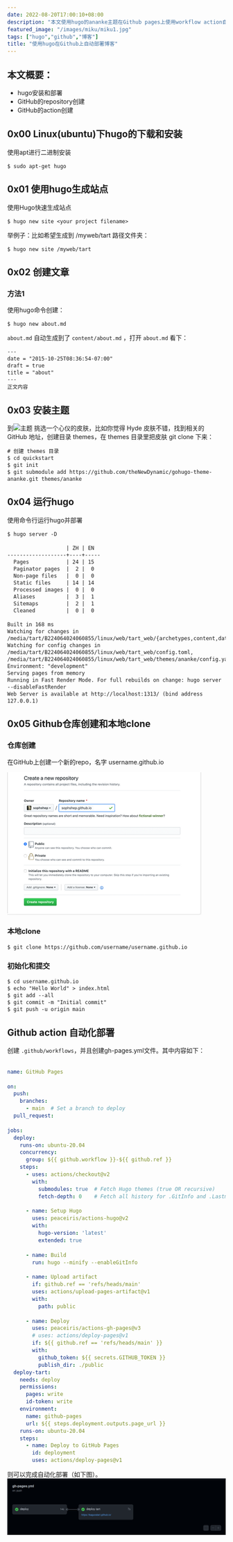```yaml
---
date: 2022-08-20T17:00:10+08:00
description: "本文使用hugo的ananke主题在Github pages上使用workflow action自动生成和部署博客"
featured_image: "/images/miku/miku1.jpg"
tags: ["hugo","github","博客"]
title: "使用hugo在Github上自动部署博客"
---
```


## 本文概要：
- hugo安装和部署
- GitHub的repository创建
- GitHub的action创建


## 0x00 Linux(ubuntu)下hugo的下载和安装

使用apt进行二进制安装

```shell
$ sudo apt-get hugo
```

## 0x01 使用hugo生成站点

使用Hugo快速生成站点

```shell 
$ hugo new site <your project filename>
```

举例子：比如希望生成到 /myweb/tart 路径文件夹：

```shell
$ hugo new site /myweb/tart
```

## 0x02 创建文章

### 方法1

使用hugo命令创建：

```shell
$ hugo new about.md
```
<code>about.md</code> 自动生成到了 <code>content/about.md</code> ，打开 <code>about.md</code> 看下：
```
---
date = "2015-10-25T08:36:54-07:00"
draft = true
title = "about"
---
正文内容
```

## 0x03 安装主题

到![主题](https://themes.gohugo.io/) 挑选一个心仪的皮肤，比如你觉得 Hyde 皮肤不错，找到相关的 GitHub 地址，创建目录 themes，在 themes 目录里把皮肤 git clone 下来：
```shell
# 创建 themes 目录
$ cd quickstart
$ git init
$ git submodule add https://github.com/theNewDynamic/gohugo-theme-ananke.git themes/ananke
```
## 0x04 运行hugo

使用命令行运行hugo并部署

```shell
$ hugo server -D

                   | ZH | EN  
-------------------+----+-----
  Pages            | 24 | 15  
  Paginator pages  |  2 |  0  
  Non-page files   |  0 |  0  
  Static files     | 14 | 14  
  Processed images |  0 |  0  
  Aliases          |  3 |  1  
  Sitemaps         |  2 |  1  
  Cleaned          |  0 |  0  

Built in 168 ms
Watching for changes in /media/tart/B224064024060855/linux/web/tart_web/{archetypes,content,data,layouts,static,themes}
Watching for config changes in /media/tart/B224064024060855/linux/web/tart_web/config.toml, /media/tart/B224064024060855/linux/web/tart_web/themes/ananke/config.yaml
Environment: "development"
Serving pages from memory
Running in Fast Render Mode. For full rebuilds on change: hugo server --disableFastRender
Web Server is available at http://localhost:1313/ (bind address 127.0.0.1)
```

## 0x05 Github仓库创建和本地clone

### 仓库创建
在GitHub上创建一个新的repo，名字 username.github.io 

![github1](/images/github_pages_share/github1.png)

### 本地clone

```shell
$ git clone https://github.com/username/username.github.io
```

### 初始化和提交

```shell
$ cd username.github.io
$ echo "Hello World" > index.html
$ git add --all
$ git commit -m "Initial commit"
$ git push -u origin main
```


## Github action 自动化部署

创建 <code>.github/workflows</code>，并且创建gh-pages.yml文件。其中内容如下：

```yml

name: GitHub Pages

on:
  push:
    branches:
      - main  # Set a branch to deploy
  pull_request:

jobs:
  deploy:
    runs-on: ubuntu-20.04
    concurrency:
      group: ${{ github.workflow }}-${{ github.ref }}
    steps:
      - uses: actions/checkout@v2
        with:
          submodules: true  # Fetch Hugo themes (true OR recursive)
          fetch-depth: 0    # Fetch all history for .GitInfo and .Lastmod

      - name: Setup Hugo
        uses: peaceiris/actions-hugo@v2
        with:
          hugo-version: 'latest'
          extended: true

      - name: Build
        run: hugo --minify --enableGitInfo
        
      - name: Upload artifact
        if: github.ref == 'refs/heads/main'
        uses: actions/upload-pages-artifact@v1
        with:
          path: public
          
      - name: Deploy
        uses: peaceiris/actions-gh-pages@v3
        # uses: actions/deploy-pages@v1
        if: ${{ github.ref == 'refs/heads/main' }}
        with:
          github_token: ${{ secrets.GITHUB_TOKEN }}
          publish_dir: ./public
  deploy-tart:
    needs: deploy
    permissions:
      pages: write
      id-token: write
    environment:
      name: github-pages
      url: ${{ steps.deployment.outputs.page_url }}
    runs-on: ubuntu-20.04
    steps:
      - name: Deploy to GitHub Pages
        id: deployment
        uses: actions/deploy-pages@v1
```
则可以完成自动化部署（如下图）。
![自动化部署](/images/github_pages_share/git2.png)


